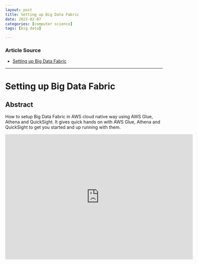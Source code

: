 ```yaml
---
layout: post
title: Setting up Big Data Fabric  
date: 2023-02-07
categories: [computer science]
tags: [big data]

---
```


### Article Source

* [Setting up Big Data Fabric](https://www.youtube.com/watch?v=4VJvjnkDDfs)


---

# Setting up Big Data Fabric

## Abstract

How to setup Big Data Fabric in AWS cloud native way using AWS Glue, Athena and QuickSight. It gives quick hands on with AWS Glue, Athena and QuickSight to get you started and up running with them.

<iframe width="600" height="400" src="https://www.youtube.com/embed/4VJvjnkDDfs" title="YouTube video player" frameborder="0" allow="accelerometer; autoplay; clipboard-write; encrypted-media; gyroscope; picture-in-picture; web-share" allowfullscreen></iframe>